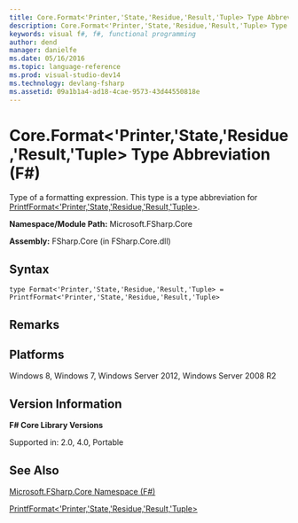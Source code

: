 ```yaml
---
title: Core.Format<'Printer,'State,'Residue,'Result,'Tuple> Type Abbreviation (F#)
description: Core.Format<'Printer,'State,'Residue,'Result,'Tuple> Type Abbreviation (F#)
keywords: visual f#, f#, functional programming
author: dend
manager: danielfe
ms.date: 05/16/2016
ms.topic: language-reference
ms.prod: visual-studio-dev14
ms.technology: devlang-fsharp
ms.assetid: 09a1b1a4-ad18-4cae-9573-43d44550818e 
---
```


# Core.Format<'Printer,'State,'Residue,'Result,'Tuple> Type Abbreviation (F#)

Type of a formatting expression. This type is a type abbreviation for [PrintfFormat&lt;'Printer,'State,'Residue,'Result,'Tuple&gt;](https://msdn.microsoft.com/library/ce1f2264-215b-44ed-b588-77798acc756a).

**Namespace/Module Path:** Microsoft.FSharp.Core

**Assembly:** FSharp.Core (in FSharp.Core.dll)


## Syntax

```
type Format<'Printer,'State,'Residue,'Result,'Tuple> = PrintfFormat<'Printer,'State,'Residue,'Result,'Tuple>
```

## Remarks

## Platforms
Windows 8, Windows 7, Windows Server 2012, Windows Server 2008 R2


## Version Information
**F# Core Library Versions**

Supported in: 2.0, 4.0, Portable




## See Also
[Microsoft.FSharp.Core Namespace &#40;F&#35;&#41;](Microsoft.FSharp.Core-Namespace-%5BFSharp%5D.md)

[PrintfFormat&lt;'Printer,'State,'Residue,'Result,'Tuple&gt;](https://msdn.microsoft.com/library/ce1f2264-215b-44ed-b588-77798acc756a)

